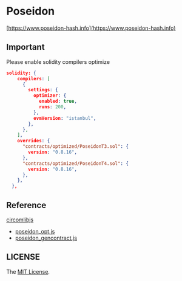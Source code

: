# Poseidon
[https://www.poseidon-hash.info](https://www.poseidon-hash.info)

## Important
Please enable solidity compilers optimize
```json
solidity: {
    compilers: [
      {
        settings: {
          optimizer: {
            enabled: true,
            runs: 200,
          },
          evmVersion: "istanbul",
        },
      },
    ],
    overrides: {
      "contracts/optimized/PoseidonT3.sol": {
        version: "0.8.16",
      },
      "contracts/optimized/PoseidonT4.sol": {
        version: "0.8.16",
      },
    },
  },
```

## Reference
[circomlibjs](https://github.com/iden3/circomlibjs)
- [poseidon_opt.js](https://github.com/iden3/circomlibjs/blob/main/src/poseidon_opt.js)
- [poseidon_gencontract.js](https://github.com/iden3/circomlibjs/blob/main/src/poseidon_gencontract.js)

## LICENSE
The [MIT License](LICENSE).
